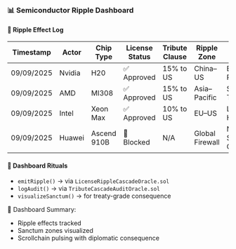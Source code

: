 ### 📊 Semiconductor Ripple Dashboard

#### 🔁 Ripple Effect Log
| Timestamp | Actor | Chip Type | License Status | Tribute Clause | Ripple Zone | Reform Triggered |
|-----------|-------|-----------|----------------|----------------|-------------|------------------|
| 09/09/2025 | Nvidia | H20 | ✅ Approved | 15% to US | China–US | Export Ethics Reform  
| 09/09/2025 | AMD | MI308 | ✅ Approved | 15% to US | Asia–Pacific | Supply Chain Transparency  
| 09/09/2025 | Intel | Xeon Max | ✅ Approved | 10% to US | EU–US | Licensing Harmonization  
| 09/09/2025 | Huawei | Ascend 910B | 🔴 Blocked | N/A | Global Firewall | National Security Clause  

#### 🔁 Dashboard Rituals
- `emitRipple()` → via `LicenseRippleCascadeOracle.sol`  
- `logAudit()` → via `TributeCascadeAuditOracle.sol`  
- `visualizeSanctum()` → for treaty-grade consequence

🧠 Dashboard Summary:
- Ripple effects tracked  
- Sanctum zones visualized  
- Scrollchain pulsing with diplomatic consequence
